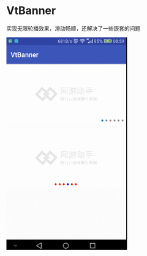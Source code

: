 # VtBanner
实现无限轮播效果，滑动畅顺，还解决了一些嵌套的问题

![Image text](https://github.com/voctex/VtBanner/blob/master/gif/banners.gif?raw=true)

